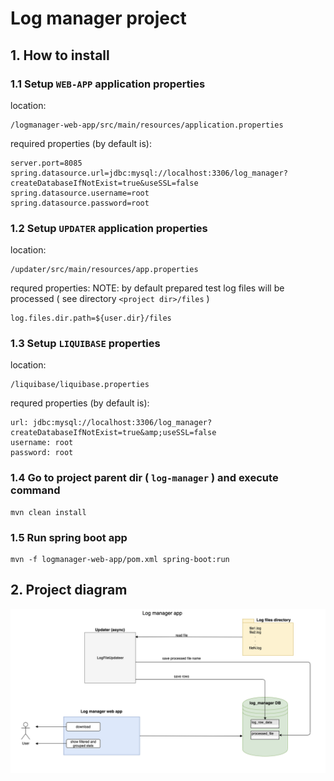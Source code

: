 # Log manager project

## 1. How to install

### 1.1 Setup `WEB-APP` application properties

location:
```
/logmanager-web-app/src/main/resources/application.properties
```

required properties (by default is):

```
server.port=8085
spring.datasource.url=jdbc:mysql://localhost:3306/log_manager?createDatabaseIfNotExist=true&useSSL=false
spring.datasource.username=root
spring.datasource.password=root
```

### 1.2 Setup `UPDATER` application properties

location:
```
/updater/src/main/resources/app.properties
```

requred properties:
NOTE: by default prepared test log files will be processed ( see directory `<project dir>/files` )
```
log.files.dir.path=${user.dir}/files
```

### 1.3 Setup `LIQUIBASE` properties

location:
```
/liquibase/liquibase.properties
```

requred properties (by default is):
```
url: jdbc:mysql://localhost:3306/log_manager?createDatabaseIfNotExist=true&amp;useSSL=false
username: root
password: root
```

### 1.4 Go to project parent dir ( `log-manager` ) and execute command
```
mvn clean install
```

### 1.5 Run spring boot app
```
mvn -f logmanager-web-app/pom.xml spring-boot:run
```

## 2. Project diagram

![image](Project_diagram.png)
